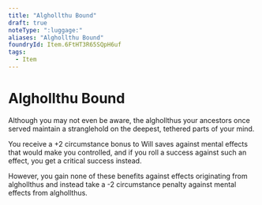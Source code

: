 ```yaml
---
title: "Alghollthu Bound"
draft: true
noteType: ":luggage:"
aliases: "Alghollthu Bound"
foundryId: Item.6FtHT3R65SQpH6uf
tags:
  - Item
---
```


# Alghollthu Bound

Although you may not even be aware, the alghollthus your ancestors once served maintain a stranglehold on the deepest, tethered parts of your mind.

You receive a +2 circumstance bonus to Will saves against mental effects that would make you controlled, and if you roll a success against such an effect, you get a critical success instead.

However, you gain none of these benefits against effects originating from alghollthus and instead take a -2 circumstance penalty against mental effects from alghollthus.
